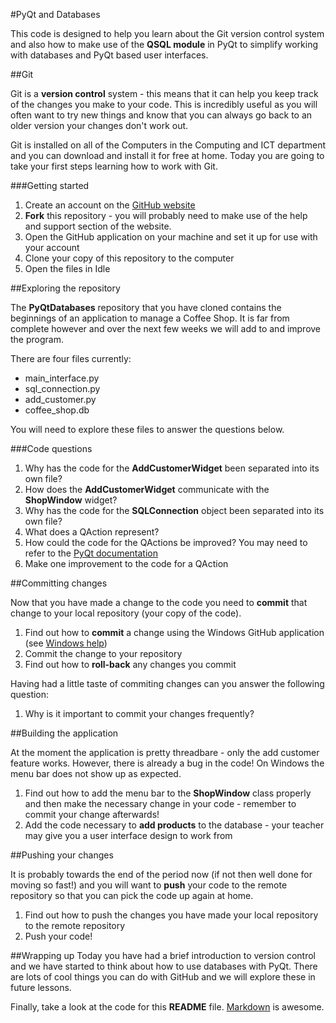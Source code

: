 #PyQt and Databases

This code is designed to help you learn about the Git version control system and also how to make use of the **QSQL module** in PyQt to simplify working with databases and PyQt based user interfaces.

##Git

Git is a **version control** system - this means that it can help you keep track of the changes you make to your code. This is incredibly useful as you will often want to try new things and know that you can always go back to an older version your changes don't work out.

Git is installed on all of the Computers in the Computing and ICT department and you can download and install it for free at home. Today you are going to take your first steps learning how to work with Git.

###Getting started

1. Create an account on the [GitHub website][3]
2. **Fork** this repository - you will probably need to make use of the help and support section of the website.
3. Open the GitHub application on your machine and set it up for use with your account
4. Clone your copy of this repository to the computer
5. Open the files in Idle

##Exploring the repository

The **PyQtDatabases** repository that you have cloned contains the beginnings of an application to manage a Coffee Shop. It is far from complete however and over the next few weeks we will add to and improve the program.

There are four files currently:

- main_interface.py
- sql_connection.py
- add_customer.py
- coffee_shop.db

You will need to explore these files to answer the questions below.

###Code questions

1. Why has the code for the **AddCustomerWidget** been separated into its own file?
2. How does the **AddCustomerWidget** communicate with the **ShopWindow** widget?
3. Why has the code for the **SQLConnection** object been separated into its own file?
4. What does a QAction represent?
5. How could the code for the QActions be improved? You may need to refer to the [PyQt documentation][2]
6. Make one improvement to the code for a QAction

##Committing changes

Now that you have made a change to the code you need to **commit** that change to your local repository (your copy of the code).

1. Find out how to **commit** a change using the Windows GitHub application (see [Windows help][1])
2. Commit the change to your repository
3. Find out how to **roll-back** any changes you commit

Having had a little taste of commiting changes can you answer the following question:

1. Why is it important to commit your changes frequently?

##Building the application

At the moment the application is pretty threadbare - only the add customer feature works. However, there is already a bug in the code! On Windows the menu bar does not show up as expected.

1. Find out how to add the menu bar to the **ShopWindow** class properly and then make the necessary change in your code - remember to commit your change afterwards!
2. Add the code necessary to **add products** to the database - your teacher may give you a user interface design to work from

##Pushing your changes

It is probably towards the end of the period now (if not then well done for moving so fast!) and you will want to **push** your code to the remote repository so that you can pick the code up again at home.

1. Find out how to push the changes you have made your local repository to the remote repository
2. Push your code!

##Wrapping up
Today you have had a brief introduction to version control and we have started to think about how to use databases with PyQt. There are lots of cool things you can do with GitHub and we will explore these in future lessons.

Finally, take a look at the code for this **README** file. [Markdown][4] is awesome. 



[1]: http://windows.gitbub.com/help
[2]: http://pyqt.sourceforge.net/Docs/PyQt4/classes.html
[3]: http://www.github.com
[4]: http://daringfireball.net/projects/markdown/



